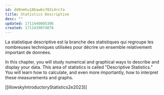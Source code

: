 ```yaml
---
id: dd9nmhu186aw6s703i4rcfa
title: Statistics Descriptive
desc: ""
updated: 1711440005306
created: 1711439074878
---
```


La statistique descriptive est la branche des statistiques qui regroupe les
nombreuses techniques utilisées pour décrire un ensemble relativement important
de données.

In this chapter, you will study numerical and graphical ways to describe and
display your data. This area of statistics is called "Descriptive Statistics."
You will learn how to calculate, and even more importantly, how to interpret
these measurements and graphs.

[[illowskyIntroductoryStatistics2e2023]]
